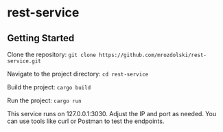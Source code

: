 # rest-service

## Getting Started

Clone the repository: `git clone https://github.com/mrozdolski/rest-service.git`

Navigate to the project directory: `cd rest-service`

Build the project: `cargo build`

Run the project: `cargo run`

This service runs on 127.0.0.1:3030. Adjust the IP and port as needed. You can use tools like curl or Postman to test the endpoints.